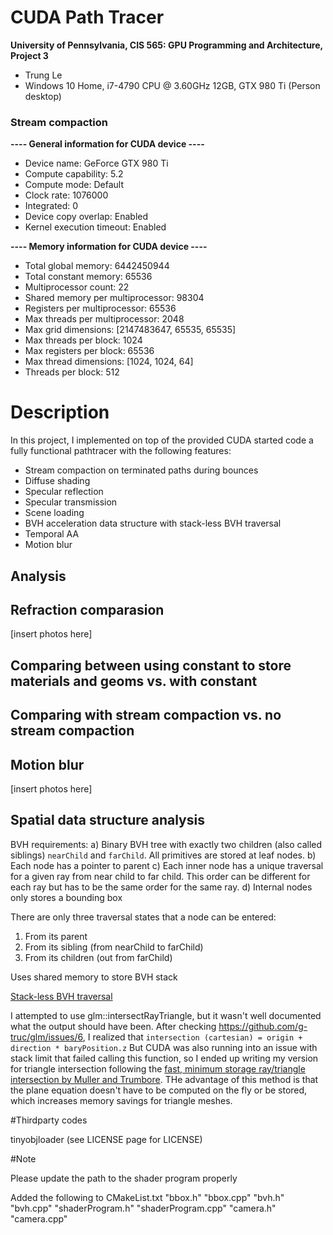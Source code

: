 CUDA Path Tracer
================

**University of Pennsylvania, CIS 565: GPU Programming and Architecture, Project 3**

* Trung Le
* Windows 10 Home, i7-4790 CPU @ 3.60GHz 12GB, GTX 980 Ti (Person desktop)

### Stream compaction

**---- General information for CUDA device ----**
- Device name: GeForce GTX 980 Ti
- Compute capability: 5.2
- Compute mode: Default
- Clock rate: 1076000
- Integrated: 0
- Device copy overlap: Enabled
- Kernel execution timeout: Enabled
 
**---- Memory information for CUDA device ----**

- Total global memory: 6442450944
- Total constant memory: 65536
- Multiprocessor count: 22
- Shared memory per multiprocessor: 98304
- Registers per multiprocessor: 65536
- Max threads per multiprocessor: 2048
- Max grid dimensions: [2147483647, 65535, 65535]
- Max threads per block: 1024
- Max registers per block: 65536
- Max thread dimensions: [1024, 1024, 64]
- Threads per block: 512

# Description

In this project, I implemented on top of the provided CUDA started code a fully functional pathtracer with the following features:

- Stream compaction on terminated paths during bounces
- Diffuse shading
- Specular reflection
- Specular transmission
- Scene loading
- BVH acceleration data structure with stack-less BVH traversal
- Temporal AA
- Motion blur

## Analysis

## Refraction comparasion

[insert photos here]

## Comparing between using __constant__ to store materials and geoms vs. with __constant__

## Comparing with stream compaction vs. no stream compaction

## Motion blur

[insert photos here]

## Spatial data structure analysis

BVH requirements:
a) Binary BVH tree with exactly two children (also called siblings) `nearChild` and `farChild`. All primitives are stored at leaf nodes.
b) Each node has a pointer to parent
c) Each inner node has a unique traversal for a given ray from near child to far child. This order can be different for each ray but has to be the same order for the same ray.
d) Internal nodes only stores a bounding box

There are only three traversal states that a node can be entered:
1. From its parent
2. From its sibling (from nearChild to farChild)
3. From its children (out from farChild)

Uses shared memory to store BVH stack

[Stack-less BVH traversal](https://graphics.cg.uni-saarland.de/fileadmin/cguds/papers/2011/hapala_sccg2011/hapala_sccg2011.pdf)

I attempted to use glm::intersectRayTriangle, but it wasn't well documented what the output should have been. After checking https://github.com/g-truc/glm/issues/6, I realized that
` intersection (cartesian) = origin + direction * baryPosition.z `
But CUDA was also running into an issue with stack limit that failed calling this function, so I ended up writing my version for triangle intersection following the [fast, minimum storage ray/triangle intersection by Muller and Trumbore](https://www.cs.virginia.edu/~gfx/Courses/2003/ImageSynthesis/papers/Acceleration/Fast%20MinimumStorage%20RayTriangle%20Intersection.pdf). THe advantage of this method is that the plane equation doesn't have to be computed on the fly or be stored, which increases memory savings for triangle meshes.

#Thirdparty codes

tinyobjloader (see LICENSE page for LICENSE)

#Note

Please update the path to the shader program properly

Added the following to CMakeList.txt
	"bbox.h"
	"bbox.cpp"
	"bvh.h"
	"bvh.cpp"
	"shaderProgram.h"
	"shaderProgram.cpp"
	"camera.h"
	"camera.cpp"
